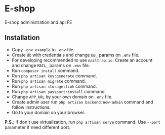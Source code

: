 # E-shop

E-shop administration and api FE

## Installation

- Copy `.env.example` to `.env` file.
- Create `db` with credentials and change `DB_` params on `.env` file.
- For developing recommended to use `mailtrap.io`. Create an account and change `MAIL_` params on `.env` file.
- Run `composer install` command.
- Run `php artisan key:generate` command.
- Run `php artisan migrate` command.
- Run `php artisan storage:link` command.
- Run `php artisan passport:install` command.
- Change `APP_URL` by your own domain on `.env` file.
- Create admin user run `php artisan backend:new-admin` command and follow instructions.
- Go to your domain on your browser.

**P.S.**: If don't use virtualization, run `php artisan serve` command. Use `--port` parameter if need different port.
